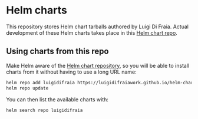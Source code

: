 # Helm charts

This repository stores Helm chart tarballs authored by Luigi Di Fraia. Actual development of these Helm charts takes place in this [Helm chart repo](https://github.com/luigidifraia/helm-charts).

## Using charts from this repo

Make Helm aware of the [Helm chart repository](https://luigidifraiawork.github.io/helm-charts), so you will be able to install charts from it without having to use a long URL name:

```bash
helm repo add luigidifraia https://luigidifraiawork.github.io/helm-charts
helm repo update
```

You can then list the available charts with:

```bash
helm search repo luigidifraia
```
